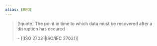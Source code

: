 ```yaml
---
alias: [RPO]
---
```

>[!quote] The point in time to which data must be recovered after a disruption has occured
>
>\- [[ISO 27031|ISO/IEC 27031]]

